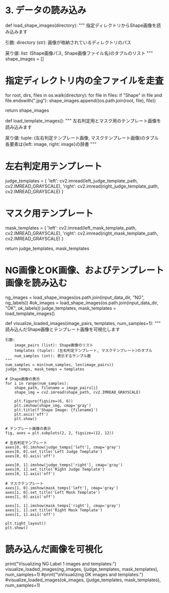# 3. データの読み込み

def load_shape_images(directory):
   """
   指定ディレクトリからShape画像を読み込みます
   
   引数:
       directory (str): 画像が格納されているディレクトリのパス
   
   戻り値:
       list: (Shape画像パス, Shape画像ファイル名)のタプルのリスト
   """
   shape_images = []
   
   # 指定ディレクトリ内の全ファイルを走査
   for root, dirs, files in os.walk(directory):
       for file in files:
           if "Shape" in file and file.endswith(".jpg"):
               shape_images.append((os.path.join(root, file), file))
   
   return shape_images

def load_template_images():
   """
   左右判定用とマスク用のテンプレート画像を読み込みます
   
   戻り値:
       tuple: (左右判定テンプレート画像, マスクテンプレート画像)のタプル
       各要素は{left: image, right: image}の辞書
   """
   # 左右判定用テンプレート
   judge_templates = {
       'left': cv2.imread(left_judge_template_path, cv2.IMREAD_GRAYSCALE),
       'right': cv2.imread(right_judge_template_path, cv2.IMREAD_GRAYSCALE)
   }
   
   # マスク用テンプレート
   mask_templates = {
       'left': cv2.imread(left_mask_template_path, cv2.IMREAD_GRAYSCALE),
       'right': cv2.imread(right_mask_template_path, cv2.IMREAD_GRAYSCALE)
   }
   
   return judge_templates, mask_templates

# NG画像とOK画像、およびテンプレート画像を読み込む
ng_images = load_shape_images(os.path.join(input_data_dir, "NG", ng_labels))
#ok_images = load_shape_images(os.path.join(input_data_dir, "OK", ok_labels))
judge_templates, mask_templates = load_template_images()






def visualize_loaded_images(image_pairs, templates, num_samples=1):
    """
    読み込んだShape画像とテンプレート画像を可視化します
    
    引数:
        image_pairs (list): Shape画像のリスト
        templates (tuple): (左右判定テンプレート, マスクテンプレート)のタプル
        num_samples (int): 表示するサンプル数
    """
    num_samples = min(num_samples, len(image_pairs))
    judge_temps, mask_temps = templates
    
    # Shape画像の表示
    for i in range(num_samples):
        shape_path, filename = image_pairs[i]
        shape_img = cv2.imread(shape_path, cv2.IMREAD_GRAYSCALE)
        
        plt.figure(figsize=(6, 6))
        plt.imshow(shape_img, cmap='gray')
        plt.title(f'Shape Image: {filename}')
        plt.axis('off')
        plt.show()
    
    # テンプレート画像の表示
    fig, axes = plt.subplots(2, 2, figsize=(12, 12))
    
    # 左右判定テンプレート
    axes[0, 0].imshow(judge_temps['left'], cmap='gray')
    axes[0, 0].set_title('Left Judge Template')
    axes[0, 0].axis('off')
    
    axes[0, 1].imshow(judge_temps['right'], cmap='gray')
    axes[0, 1].set_title('Right Judge Template')
    axes[0, 1].axis('off')
    
    # マスクテンプレート
    axes[1, 0].imshow(mask_temps['left'], cmap='gray')
    axes[1, 0].set_title('Left Mask Template')
    axes[1, 0].axis('off')
    
    axes[1, 1].imshow(mask_temps['right'], cmap='gray')
    axes[1, 1].set_title('Right Mask Template')
    axes[1, 1].axis('off')
    
    plt.tight_layout()
    plt.show()

# 読み込んだ画像を可視化
print("Visualizing NG Label 1 images and templates:")
visualize_loaded_images(ng_images, (judge_templates, mask_templates), num_samples=1)
#print("\nVisualizing OK images and templates:")
#visualize_loaded_images(ok_images, (judge_templates, mask_templates), num_samples=1)
